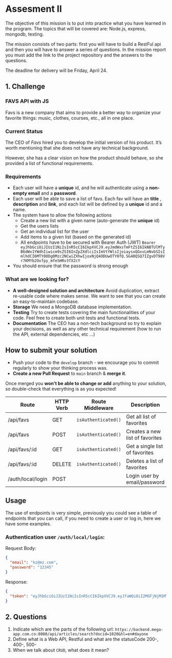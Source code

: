 # Assesment II

The objective of this mission is to put into practice what you have learned in the program. The topics that will be covered are: Node.js, express, mongodb, testing.

The mission consists of two parts: first you will have to build a RestFul api and then you will have to answer a series of questions. In the mission report you must add the link to the project repository and the answers to the questions.

The deadline for delivery will be Friday, April 24.

## 1. Challenge

### FAVS API with JS

Favs is a new company that aims to provide a better way to organize your favorite things: music, clothes, courses, etc., all in one place.

### Current Status

The CEO of *Favs* hired you to develop the initial version of his product. It’s worth mentioning that she does not have any technical background.

However, she has a clear vision on how the product should behave, so she provided a list of functional requirements.

### Requirements

- Each user will have a **unique** id, and he will authenticate using a **non-empty email** and a **password**.
- Each user will be able to save a list of favs. Each fav will have an **title** , **description** and **link**, and each list will be defined by a **unique** id and a name.
- The system have to allow the following actions
    - Create a new list with a given name (auto-generate the **unique** id)
    - Get the users lists
    - Get an individual list for the user
    - Add items to a given list (based on the generated id)
    - All endpoints have to be secured with Bearer Auth (JWT) `Bearer eyJhbGciOiJIUzI1NiIsInR5cCI6IkpXVCJ9.eyJmdWxsTmFtZSI6IkNBTUlMTyB6dWx1YWdhIiwicm9sZSI6InZpZXdlciIsImVtYWlsIjoiaysxQGxvLmNvbSIsImlhdCI6MTY0ODg0Mzc2NCwiZXhwIjoxNjQ4ODUwOTY0fQ.SG40QSQ7IZgvDT98Vr7KMYb2Oxfpy_mfeSHRv3fXZcY`
- You should ensure that the password is strong enough

### What are we looking for?

- **A well-designed solution and architecture** Avoid duplication, extract re-usable code where makes sense. We want to see that you can create an easy-to-maintain codebase.
- **Storage** We need a MongoDB database implementation.
- **Testing** Try to create tests covering the main functionalities of your code. Feel free to create both unit tests and functional tests.
- **Documentation** The CEO has a non-tech background so try to explain your decisions, as well as any other technical requirement (how to run the API, external dependencies, etc ...)

## **How to submit your solution**

- Push your code to the `develop` branch - we encourage you to commit regularly to show your thinking process was.
- **Create a new Pull Request** to `main` branch & **merge it**.

Once merged you **won't be able to change or add** anything to your solution, so double-check that everything is as you expected!

| Route               | HTTP Verb | Route Middleware   | Description                          |
| --------------------| --------- | ------------------ | ------------------------------------ |
| /api/favs           | GET       | `isAuthenticated()`| Get all list of favorites            |
| /api/favs           | POST      | `isAuthenticated()`| Creates a new list of favorites      |
| /api/favs/:id       | GET       | `isAuthenticated()`| Get a single list of favorites       |
| /api/favs/:id       | DELETE    | `isAuthenticated()`| Deletes a list of favorites          |
| /auth/local/login   | POST      |                    | Login user by email/password         |


## Usage
The use of endpoints is very simple, previously you could see a table of endpoints that you can call, if you need to create a user or log in, here we have some examples.

### Authentication **user** `/auth/local/login`:

Request Body:
```json
{
  "email": "kz@mz.com",
  "password": "12345"
}
```

Response:
```json
{
  "token": "eyJhbGciOiJIUzI1NiIsInR5cCI6IkpXVCJ9.eyJfaWQiOiI2MGFjNjM1MTljZjlkNTQ5YjA3YWU2NTEiLCJpYXQiOjE2MjE5MTMyNjIsImV4cCI6MTYyMTk5OTY2Mn0.WkptwtzkfxNu5sQ28idbt4bJ7RDbXvVNlZXF0Z0ht-0"
}
```

## 2. Questions

1. Indicate which are the parts of the following url: `https://backend.mega-app.com.co:8080/api/articles/search?docid=1020&hl=en#dayone`
2. Define what is a Web API, Restful and what are the statusCode 200-, 400-, 500-
3. When we talk about `CRUD`, what does it mean?

